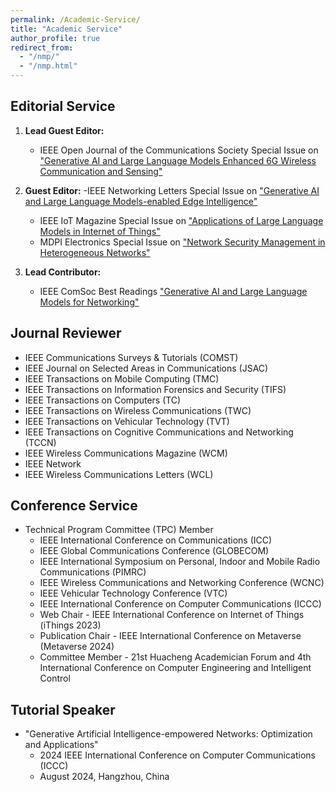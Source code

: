 ```yaml
---
permalink: /Academic-Service/
title: "Academic Service"
author_profile: true
redirect_from: 
  - "/nmp/"
  - "/nmp.html"
---
```

## Editorial Service
1. **Lead Guest Editor:**
   - IEEE Open Journal of the Communications Society Special Issue on ["Generative AI and Large Language Models Enhanced 6G Wireless Communication and Sensing"](https://www.comsoc.org/publications/journals/ieee-ojcoms/cfp/generative-ai-and-large-language-models-enhanced-6g-wireless)
    
2. **Guest Editor:**
   -IEEE Networking Letters Special Issue on ["Generative AI and Large Language Models-enabled Edge Intelligence"](https://www.comsoc.org/publications/journals/ieee-lnet/cfp/generative-ai-and-large-language-models-enabled-edge)
   - IEEE IoT Magazine Special Issue on ["Applications of Large Language Models in Internet of Things"](https://www.comsoc.org/publications/magazines/ieee-internet-things-magazine/cfp/applications-large-language-models)
   - MDPI Electronics Special Issue on ["Network Security Management in Heterogeneous Networks"](https://www.mdpi.com/journal/electronics/special_issues/IL4N9306O0)
     
4. **Lead Contributor:**
   - IEEE ComSoc Best Readings ["Generative AI and Large Language Models for Networking"](https://www.comsoc.org/publications/best-readings/generative-ai-and-large-language-models-networking)

## Journal Reviewer
* IEEE Communications Surveys & Tutorials (COMST)
* IEEE Journal on Selected Areas in Communications (JSAC)
* IEEE Transactions on Mobile Computing (TMC)
* IEEE Transactions on Information Forensics and Security (TIFS)
* IEEE Transactions on Computers (TC)
* IEEE Transactions on Wireless Communications (TWC)
* IEEE Transactions on Vehicular Technology (TVT)
* IEEE Transactions on Cognitive Communications and Networking (TCCN)
* IEEE Wireless Communications Magazine (WCM)
* IEEE Network
* IEEE Wireless Communications Letters (WCL)

## Conference Service
* Technical Program Committee (TPC) Member
  * IEEE International Conference on Communications (ICC)
  * IEEE Global Communications Conference (GLOBECOM)
  * IEEE International Symposium on Personal, Indoor and Mobile Radio Communications (PIMRC)
  * IEEE Wireless Communications and Networking Conference (WCNC)
  * IEEE Vehicular Technology Conference (VTC)
  * IEEE International Conference on Computer Communications (ICCC)
  * Web Chair - IEEE International Conference on Internet of Things (iThings 2023)
  * Publication Chair - IEEE International Conference on Metaverse (Metaverse 2024)
  * Committee Member - 21st Huacheng Academician Forum and 4th International Conference on Computer Engineering and Intelligent Control

## Tutorial Speaker
* "Generative Artificial Intelligence-empowered Networks: Optimization and Applications"
  * 2024 IEEE International Conference on Computer Communications (ICCC)
  * August 2024, Hangzhou, China
